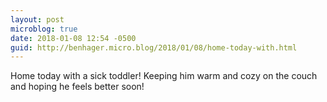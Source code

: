 ```yaml
---
layout: post
microblog: true
date: 2018-01-08 12:54 -0500
guid: http://benhager.micro.blog/2018/01/08/home-today-with.html
---
```

Home today with a sick toddler! Keeping him warm and cozy on the couch and hoping he feels better soon!
